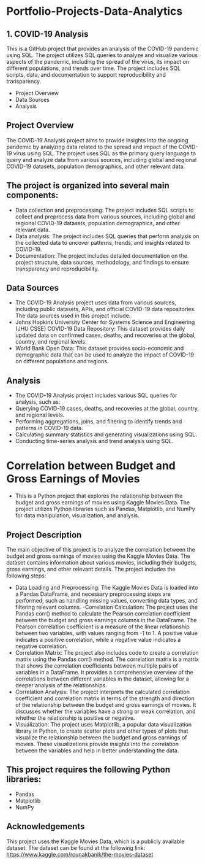# Portfolio-Projects-Data-Analytics

## 1. COVID-19 Analysis
This is a GitHub project that provides an analysis of the COVID-19 pandemic using SQL. The project utilizes SQL queries to analyze and visualize various aspects of the pandemic, including the spread of the virus, its impact on different populations, and trends over time. The project includes SQL scripts, data, and documentation to support reproducibility and transparency.
- Project Overview
- Data Sources
- Analysis
## Project Overview
The COVID-19 Analysis project aims to provide insights into the ongoing pandemic by analyzing data related to the spread and impact of the COVID-19 virus using SQL. The project uses SQL as the primary query language to query and analyze data from various sources, including global and regional COVID-19 datasets, population demographics, and other relevant data.

## The project is organized into several main components:
- Data collection and preprocessing: The project includes SQL scripts to collect and preprocess data from various sources, including global and regional COVID-19 datasets, population demographics, and other relevant data.
- Data analysis: The project includes SQL queries that perform analysis on the collected data to uncover patterns, trends, and insights related to COVID-19.
- Documentation: The project includes detailed documentation on the project structure, data sources, methodology, and findings to ensure transparency and reproducibility.
## Data Sources 
- The COVID-19 Analysis project uses data from various sources, including public datasets, APIs, and official COVID-19 data repositories. The data sources used in this project include:
- Johns Hopkins University Center for Systems Science and Engineering (JHU CSSE) COVID-19 Data Repository: This dataset provides daily updated data on confirmed cases, deaths, and recoveries at the global, country, and regional levels.
- World Bank Open Data: This dataset provides socio-economic and demographic data that can be used to analyze the impact of COVID-19 on different populations and regions.

## Analysis
- The COVID-19 Analysis project includes various SQL queries for analysis, such as:
- Querying COVID-19 cases, deaths, and recoveries at the global, country, and regional levels.
- Performing aggregations, joins, and filtering to identify trends and patterns in COVID-19 data.
- Calculating summary statistics and generating visualizations using SQL.
- Conducting time-series analysis and trend analysis using SQL.

# Correlation between Budget and Gross Earnings of Movies
- This is a Python project that explores the relationship between the budget and gross earnings of movies using Kaggle Movies Data. The project utilizes Python libraries such as Pandas, Matplotlib, and NumPy for data manipulation, visualization, and analysis.
## Project Description
The main objective of this project is to analyze the correlation between the budget and gross earnings of movies using the Kaggle Movies Data. The dataset contains information about various movies, including their budgets, gross earnings, and other relevant details. The project includes the following steps:
- Data Loading and Preprocessing: The Kaggle Movies Data is loaded into a Pandas DataFrame, and necessary preprocessing steps are performed, such as handling missing values, converting data types, and filtering relevant columns.
-Correlation Calculation: The project uses the Pandas corr() method to calculate the Pearson correlation coefficient between the budget and gross earnings columns in the DataFrame. The Pearson correlation coefficient is a measure of the linear relationship between two variables, with values ranging from -1 to 1. A positive value indicates a positive correlation, while a negative value indicates a negative correlation.
- Correlation Matrix: The project also includes code to create a correlation matrix using the Pandas corr() method. The correlation matrix is a matrix that shows the correlation coefficients between multiple pairs of variables in a DataFrame. It provides a comprehensive overview of the correlations between different variables in the dataset, allowing for a deeper analysis of the relationships.
- Correlation Analysis: The project interprets the calculated correlation coefficient and correlation matrix in terms of the strength and direction of the relationship between the budget and gross earnings of movies. It discusses whether the variables have a strong or weak correlation, and whether the relationship is positive or negative.
- Visualization: The project uses Matplotlib, a popular data visualization library in Python, to create scatter plots and other types of plots that visualize the relationship between the budget and gross earnings of movies. These visualizations provide insights into the correlation between the variables and help in better understanding the data.
## This project requires the following Python libraries:
- Pandas
- Matplotlib
- NumPy
## Acknowledgements
This project uses the Kaggle Movies Data, which is a publicly available dataset. The dataset can be found at the following link: https://www.kaggle.com/rounakbanik/the-movies-dataset

